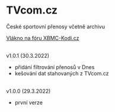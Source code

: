 <h1>TVcom.cz</h1>
<p>
České sportovní přenosy včetně archivu
<p>
<a href="https://www.xbmc-kodi.cz/prispevek-tvcom-cz">Vlákno na fóru XBMC-Kodi.cz</a><br><br>

v1.0.1 (30.3.2022)<br>
- přidání filtrování přenosů v Dnes<br>
- kešování dat stahovaných z TVcom.cz<br><br>

v1.0.0 (29.3.2022)<br>
- první verze<br><br>
</p>
